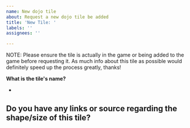 ```yaml
---
name: New dojo tile
about: Request a new dojo tile be added
title: 'New Tile: '
labels: ''
assignees: ''

---
```


NOTE: Please ensure the tile is actually in the game or being added to the game before requesting it.
As much info about this tile as possible would definitely speed up the process greatly, thanks!

**What is the tile's name?**
- <New tile name here>

**Do you have any links or source regarding the shape/size of this tile?**
-
